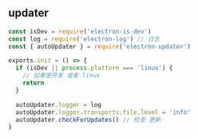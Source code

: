 ## updater

<!-- START doctoc -->
<!-- END doctoc -->

``` js
const isDev = require('electron-is-dev')
const log = require('electron-log') // 日志
const { autoUpdater } = require('electron-updater')

exports.init = () => {
  if (isDev || process.platform === 'linux') {
    // 如果是开发 或者 linux
    return
  }

  autoUpdater.logger = log
  autoUpdater.logger.transports.file.level = 'info'
  autoUpdater.checkForUpdates() // 检查 更新
}

```